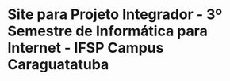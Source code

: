 # Site para Projeto Integrador - 3º Semestre de Informática para Internet - IFSP Campus Caraguatatuba
